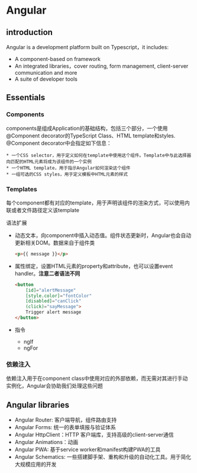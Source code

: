 # Angular

## introduction

Angular is a development platform built on Typescript，it includes:

* A component-based on framework
* An integrated libraries，cover routing, form management, client-server communication and more
* A suite of developer tools

## Essentials

### Components

components是组成Application的基础结构，包括三个部分，一个使用@Component decorator的TypeScript Class、HTML template和styles. @Component decorator中会指定如下信息：

    * 一个CSS selector，用于定义如何在template中使用这个组件。Template中与此选择器向匹配的HTML元素将成为该组件的一个实例
    * 一个HTML template，用于指示Angular如何渲染这个组件
    * 一组可选的CSS styles，用于定义模板中HTML元素的样式
    
### Templates

每个component都有对应的template，用于声明该组件的渲染方式，可以使用内联或者文件路径定义该template

语法扩展

* 动态文本，向component中插入动态值。组件状态更新时，Angular也会自动更新相关DOM。数据来自于组件类

    ```html
    <p>{{ message }}</p>
    ```

* 属性绑定，设置HTML元素的property和attribute，也可以设置event handler。**注意二者语法不同**

    ```html
    <button
        [id]="alertMessage"
        [style.color]="fontColor"
        [disabled]="canClick"
        (click)="sayMessage">
        Trigger alert message
    </button>
    ```

* 指令

    * ngIf
    * ngFor

### 依赖注入

依赖注入用于在component class中使用对应的外部依赖，而无需对其进行手动实例化，Angular会协助我们处理这些问题

## Angular libraries

* Angular Router: 客户端导航，组件路由支持
* Angular Forms: 统一的表单填报与验证体系
* Angular HttpClient：HTTP 客户端库，支持高级的client-server通信
* Angular Animations：动画
* Angular PWA: 基于service worker和manifest构建PWA的工具
* Angular Schematics: 一些搭建脚手架、重构和升级的自动化工具。用于简化大规模应用的开发